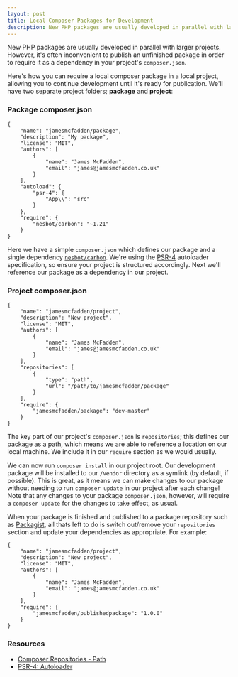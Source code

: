 ```yaml
---
layout: post
title: Local Composer Packages for Development
description: New PHP packages are usually developed in parallel with larger projects. However, it's often inconvenient to publish an unfinished package in order to require it as a dependency in your project's composer.json.
---
```


New PHP packages are usually developed in parallel with larger projects. However, it's often inconvenient to publish an unfinished package in order to require it as a dependency in your project's `composer.json`.

Here's how you can require a local composer package in a local project, allowing you to continue development until it's ready for publication. We'll have two separate project folders; **package** and **project**:

### Package composer.json

    {
        "name": "jamesmcfadden/package",
        "description": "My package",
        "license": "MIT",
        "authors": [
            {
                "name": "James McFadden",
                "email": "james@jamesmcfadden.co.uk"
            }
        ],
        "autoload": {
            "psr-4": {
                "App\\": "src"
            }
        },
        "require": {
            "nesbot/carbon": "~1.21"
        }
    }

Here we have a simple `composer.json` which defines our package and a single dependency [`nesbot/carbon`](http://carbon.nesbot.com). We're using the [PSR-4](http://www.php-fig.org/psr/psr-4) autoloader specification, so ensure your project is structured accordingly. Next we'll reference our package as a dependency in our project.

### Project composer.json

    {
        "name": "jamesmcfadden/project",
        "description": "New project",
        "license": "MIT",
        "authors": [
            {
                "name": "James McFadden",
                "email": "james@jamesmcfadden.co.uk"
            }
        ],
        "repositories": [
            {
                "type": "path",
                "url": "/path/to/jamesmcfadden/package"
            }
        ],
        "require": {
            "jamesmcfadden/package": "dev-master"
        }
    }

The key part of our project's `composer.json` is `repositories`; this defines our package as a path, which means we are able to reference a location on our local machine. We include it in our `require` section as we would usually.

We can now run `composer install` in our project root. Our development package will be installed to our `/vendor` directory as a symlink (by default, if possible). This is great, as it means we can make changes to our package without needing to run `composer update` in our project after each change! Note that any changes to your package `composer.json`, however, will require a `composer update` for the changes to take effect, as usual.

When your package is finished and published to a package repository such as [Packagist](https://packagist.org), all thats left to do is switch out/remove your `repositories` section and update your dependencies as appropriate. For example:

    {
        "name": "jamesmcfadden/project",
        "description": "New project",
        "license": "MIT",
        "authors": [
            {
                "name": "James McFadden",
                "email": "james@jamesmcfadden.co.uk"
            }
        ],
        "require": {
            "jamesmcfadden/publishedpackage": "1.0.0"
        }
    }

### Resources

- [Composer Repositories - Path](https://getcomposer.org/doc/05-repositories.md#path)
- [PSR-4: Autoloader](http://www.php-fig.org/psr/psr-4)
